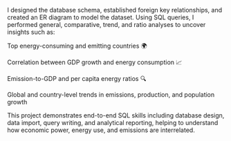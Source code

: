 I designed the database schema, established foreign key relationships, and created an ER diagram to model the dataset. Using SQL queries, I performed general, comparative, trend, and ratio analyses to uncover insights such as:

Top energy-consuming and emitting countries 🌍

Correlation between GDP growth and energy consumption 📈

Emission-to-GDP and per capita energy ratios 🔍

Global and country-level trends in emissions, production, and population growth

This project demonstrates end-to-end SQL skills including database design, data import, query writing, and analytical reporting, helping to understand how economic power, energy use, and emissions are interrelated.

